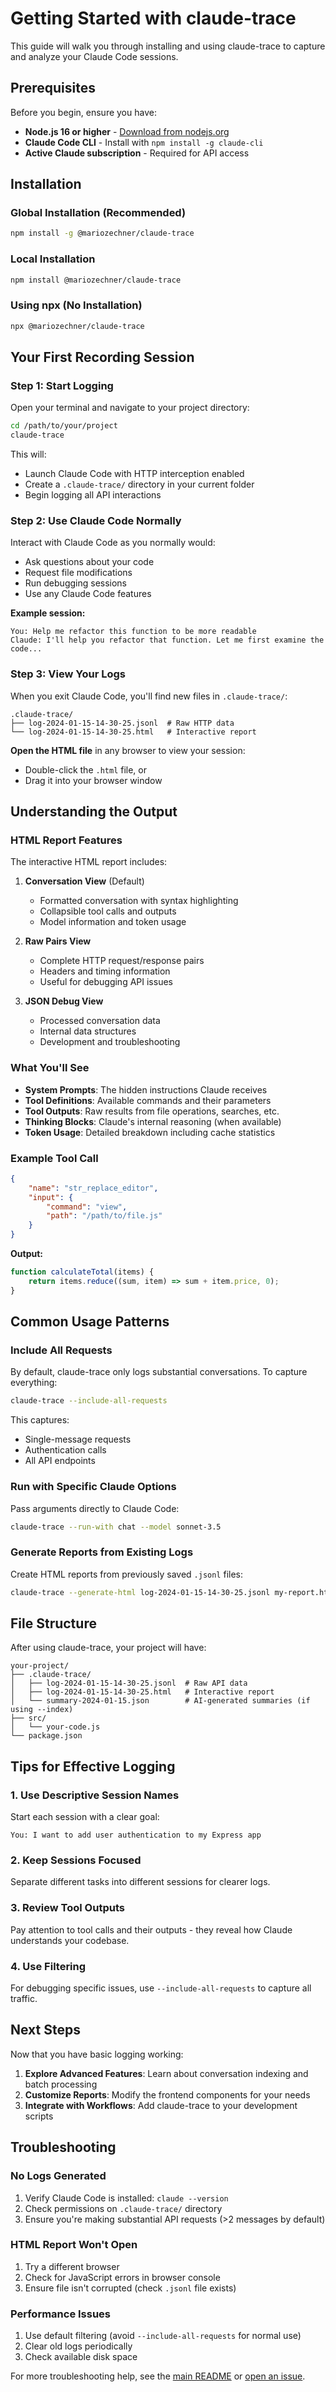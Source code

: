 # Getting Started with claude-trace

This guide will walk you through installing and using claude-trace to capture and analyze your Claude Code sessions.

## Prerequisites

Before you begin, ensure you have:

- **Node.js 16 or higher** - [Download from nodejs.org](https://nodejs.org/)
- **Claude Code CLI** - Install with `npm install -g claude-cli`
- **Active Claude subscription** - Required for API access

## Installation

### Global Installation (Recommended)

```bash
npm install -g @mariozechner/claude-trace
```

### Local Installation

```bash
npm install @mariozechner/claude-trace
```

### Using npx (No Installation)

```bash
npx @mariozechner/claude-trace
```

## Your First Recording Session

### Step 1: Start Logging

Open your terminal and navigate to your project directory:

```bash
cd /path/to/your/project
claude-trace
```

This will:

- Launch Claude Code with HTTP interception enabled
- Create a `.claude-trace/` directory in your current folder
- Begin logging all API interactions

### Step 2: Use Claude Code Normally

Interact with Claude Code as you normally would:

- Ask questions about your code
- Request file modifications
- Run debugging sessions
- Use any Claude Code features

**Example session:**

```
You: Help me refactor this function to be more readable
Claude: I'll help you refactor that function. Let me first examine the code...
```

### Step 3: View Your Logs

When you exit Claude Code, you'll find new files in `.claude-trace/`:

```
.claude-trace/
├── log-2024-01-15-14-30-25.jsonl  # Raw HTTP data
└── log-2024-01-15-14-30-25.html   # Interactive report
```

**Open the HTML file** in any browser to view your session:

- Double-click the `.html` file, or
- Drag it into your browser window

## Understanding the Output

### HTML Report Features

The interactive HTML report includes:

1. **Conversation View** (Default)

   - Formatted conversation with syntax highlighting
   - Collapsible tool calls and outputs
   - Model information and token usage

2. **Raw Pairs View**

   - Complete HTTP request/response pairs
   - Headers and timing information
   - Useful for debugging API issues

3. **JSON Debug View**
   - Processed conversation data
   - Internal data structures
   - Development and troubleshooting

### What You'll See

- **System Prompts**: The hidden instructions Claude receives
- **Tool Definitions**: Available commands and their parameters
- **Tool Outputs**: Raw results from file operations, searches, etc.
- **Thinking Blocks**: Claude's internal reasoning (when available)
- **Token Usage**: Detailed breakdown including cache statistics

### Example Tool Call

```json
{
	"name": "str_replace_editor",
	"input": {
		"command": "view",
		"path": "/path/to/file.js"
	}
}
```

**Output:**

```javascript
function calculateTotal(items) {
	return items.reduce((sum, item) => sum + item.price, 0);
}
```

## Common Usage Patterns

### Include All Requests

By default, claude-trace only logs substantial conversations. To capture everything:

```bash
claude-trace --include-all-requests
```

This captures:

- Single-message requests
- Authentication calls
- All API endpoints

### Run with Specific Claude Options

Pass arguments directly to Claude Code:

```bash
claude-trace --run-with chat --model sonnet-3.5
```

### Generate Reports from Existing Logs

Create HTML reports from previously saved `.jsonl` files:

```bash
claude-trace --generate-html log-2024-01-15-14-30-25.jsonl my-report.html
```

## File Structure

After using claude-trace, your project will have:

```
your-project/
├── .claude-trace/
│   ├── log-2024-01-15-14-30-25.jsonl  # Raw API data
│   ├── log-2024-01-15-14-30-25.html   # Interactive report
│   └── summary-2024-01-15.json        # AI-generated summaries (if using --index)
├── src/
│   └── your-code.js
└── package.json
```

## Tips for Effective Logging

### 1. Use Descriptive Session Names

Start each session with a clear goal:

```
You: I want to add user authentication to my Express app
```

### 2. Keep Sessions Focused

Separate different tasks into different sessions for clearer logs.

### 3. Review Tool Outputs

Pay attention to tool calls and their outputs - they reveal how Claude understands your codebase.

### 4. Use Filtering

For debugging specific issues, use `--include-all-requests` to capture all traffic.

## Next Steps

Now that you have basic logging working:

1. **Explore Advanced Features**: Learn about conversation indexing and batch processing
2. **Customize Reports**: Modify the frontend components for your needs
3. **Integrate with Workflows**: Add claude-trace to your development scripts

## Troubleshooting

### No Logs Generated

1. Verify Claude Code is installed: `claude --version`
2. Check permissions on `.claude-trace/` directory
3. Ensure you're making substantial API requests (>2 messages by default)

### HTML Report Won't Open

1. Try a different browser
2. Check for JavaScript errors in browser console
3. Ensure file isn't corrupted (check `.jsonl` file exists)

### Performance Issues

1. Use default filtering (avoid `--include-all-requests` for normal use)
2. Clear old logs periodically
3. Check available disk space

For more troubleshooting help, see the [main README](../../README.md#troubleshooting) or [open an issue](https://github.com/mariozechner/claude-trace/issues).

